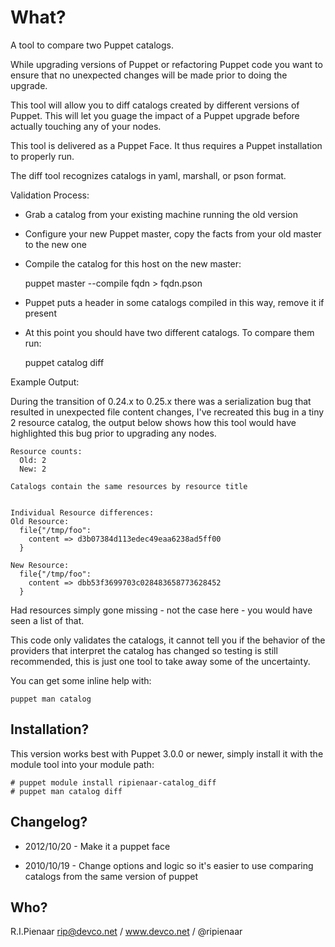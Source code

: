 What?
=====
A tool to compare two Puppet catalogs.

While upgrading versions of Puppet or refactoring Puppet code you want to
ensure that no unexpected changes will be made prior to doing the upgrade.

This tool will allow you to diff catalogs created by different versions of
Puppet.  This will let you guage the impact of a Puppet upgrade before actually
touching any of your nodes.

This tool is delivered as a Puppet Face. It thus requires a Puppet installation
to properly run.

The diff tool recognizes catalogs in yaml, marshall, or pson format.

Validation Process:

 - Grab a catalog from your existing machine running the old version
 - Configure your new Puppet master, copy the facts from your old master
   to the new one
 - Compile the catalog for this host on the new master:

      puppet master --compile fqdn > fqdn.pson

 - Puppet puts a header in some catalogs compiled in this way, remove it if present
 - At this point you should have two different catalogs. To compare them run:

      puppet catalog diff <catalog1> <catalog2>

Example Output:

During the transition of 0.24.x to 0.25.x there was a serialization bug that
resulted in unexpected file content changes, I've recreated this bug in a tiny
2 resource catalog, the output below shows how this tool would have highlighted
this bug prior to upgrading any nodes.

    Resource counts:
      Old: 2
      New: 2

    Catalogs contain the same resources by resource title


    Individual Resource differences:
    Old Resource:
      file{"/tmp/foo":
        content => d3b07384d113edec49eaa6238ad5ff00
      }

    New Resource:
      file{"/tmp/foo":
        content => dbb53f3699703c028483658773628452
      }

Had resources simply gone missing - not the case here - you would have seen a
list of that.

This code only validates the catalogs, it cannot tell you if the behavior of
the providers that interpret the catalog has changed so testing is still
recommended, this is just one tool to take away some of the uncertainty.

You can get some inline help with:

    puppet man catalog

Installation?
-------------

This version works best with Puppet 3.0.0 or newer, simply install it with the
module tool into your module path:

    # puppet module install ripienaar-catalog_diff
    # puppet man catalog diff


Changelog?
----------

 - 2012/10/20 - Make it a puppet face

 - 2010/10/19 - Change options and logic so it's easier to use comparing catalogs
                from the same version of puppet


Who?
----
R.I.Pienaar <rip@devco.net> / www.devco.net / @ripienaar
